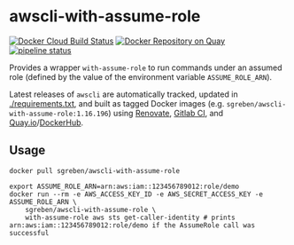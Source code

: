 # awscli-with-assume-role

[![Docker Cloud Build Status](https://img.shields.io/docker/cloud/build/sgreben/awscli-with-assume-role.svg)](https://hub.docker.com/r/sgreben/awscli-with-assume-role/builds) [![Docker Repository on Quay](https://quay.io/repository/sgreben/awscli-with-assume-role/status "Docker Repository on Quay")](https://quay.io/repository/sgreben/awscli-with-assume-role) [![pipeline status](https://gitlab.com/sgreben/docker-awscli-with-assume-role/badges/master/pipeline.svg)](https://gitlab.com/sgreben/docker-awscli-with-assume-role/pipelines)

Provides a wrapper `with-assume-role` to run commands under an assumed role (defined by the value of the environment variable `ASSUME_ROLE_ARN`).

Latest releases of `awscli` are automatically tracked, updated in [./requirements.txt](requirements.txt), and built as tagged Docker images (e.g. `sgreben/awscli-with-assume-role:1.16.196`) using [Renovate](https://renovatebot.com), [Gitlab CI](https://gitlab.com/sgreben/docker-awscli-with-assume-role/pipelines), and [Quay.io](https://quay.io/repository/sgreben/awscli-with-assume-role?tab=builds)/[DockerHub](https://hub.docker.com/r/sgreben/awscli-with-assume-role/builds).

## Usage

```
docker pull sgreben/awscli-with-assume-role
```

```
export ASSUME_ROLE_ARN=arn:aws:iam::123456789012:role/demo
docker run --rm -e AWS_ACCESS_KEY_ID -e AWS_SECRET_ACCESS_KEY -e ASSUME_ROLE_ARN \
    sgreben/awscli-with-assume-role \
    with-assume-role aws sts get-caller-identity # prints arn:aws:iam::123456789012:role/demo if the AssumeRole call was successful
```
